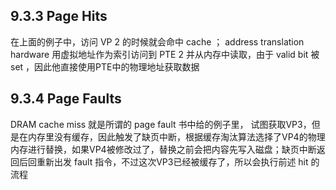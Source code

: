 ## 9.3.3 Page Hits
在上面的例子中，访问 VP 2 的时候就会命中 cache ； address translation hardware 用虚拟地址作为索引访问到 PTE 2 并从内存中读取，由于 valid bit 被 set ，因此他直接使用PTE中的物理地址获取数据
## 9.3.4 Page Faults
DRAM cache miss 就是所谓的 page fault
书中给的例子里， 试图获取VP3，但是在内存里没有缓存，因此触发了缺页中断，根据缓存淘汰算法选择了VP4的物理内存进行替换，如果VP4被修改过了，替换之前会把内容先写入磁盘；缺页中断返回后回重新出发 fault 指令，不过这次VP3已经被缓存了，所以会执行前述 hit 的流程